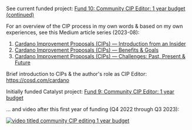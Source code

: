 See current funded project: [Fund 10: Community CIP Editor: 1 year budget (continued)](https://projectcatalyst.io/funds/10/f10-development-and-infrastructure/community-cip-editor-1-year-budget-continued)

For an overview of the CIP process in my own words & based on my own experiences, see this Medium article series (2023-08):
1. [Cardano Improvement Proposals (CIPs) — Introduction from an Insider](https://rxphair.medium.com/cardano-improvement-proposals-cips-introduction-from-an-insider-7b2f7cc94d01)
2. [Cardano Improvement Proposals (CIPs) — Benefits & Goals](https://rxphair.medium.com/cardano-improvement-proposals-cips-benefits-goals-13416c3c5f05)
3. [Cardano Improvement Proposals (CIPs) — Challenges: Past, Present & Future](https://rxphair.medium.com/cardano-improvement-proposals-cips-challenges-past-present-future-dc14e78cb6c4)

Brief introduction to CIPs & the author's role as CIP Editor: https://cosd.com/cardano

Initially funded Catalyst project: [Fund 9: Community CIP Editor: 1 year budget](https://projectcatalyst.io/funds/9/f9-the-great-migration-from-ethereum/community-cip-editor-1-year-budget)

... and video after this first year of funding (Q4 2022 through Q3 2023):

[![video titled community CIP editing 1 year budget](https://cosd.com/sites/default/files/2023-10/video-fund-9-thumb.png)](https://www.youtube.com/watch?v=0lyyj9eArhU)
